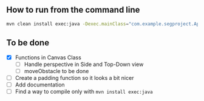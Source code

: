 ## How to run from the command line
```bash
mvn clean install exec:java -Dexec.mainClass="com.example.segproject.App"
```

## To be done
- [x] Functions in Canvas Class
	- [ ] Handle perspective in Side and Top-Down view
	- [ ] moveObstacle to be done
- [ ] Create a padding function so it looks a bit nicer
- [ ] Add documentation
- [ ] Find a way to compile only with `mvn install exec:java`
